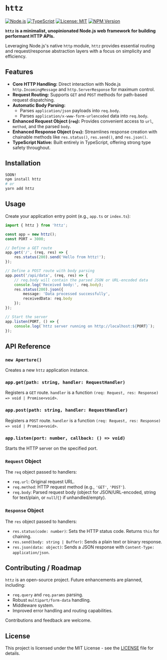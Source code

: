 # `httz`

[![Node.js](https://img.shields.io/badge/Node.js-18%2B-green.svg?logo=node.js)](https://nodejs.org/)
[![TypeScript](https://img.shields.io/badge/TypeScript-Strict-blue.svg?logo=typescript)](https://www.typescriptlang.org/)
[![License: MIT](https://img.shields.io/badge/License-MIT-yellow.svg)](https://opensource.org/licenses/MIT)
[![NPM Version](https://img.shields.io/npm/v/httz.svg)](https://www.npmjs.com/package/httz)

**`httz` is a minimalist, unopinionated Node.js web framework for building performant HTTP APIs.**

Leveraging Node.js's native `http` module, `httz` provides essential routing and request/response abstraction layers with a focus on simplicity and efficiency.

## Features

*   **Core HTTP Handling:** Direct interaction with Node.js `http.IncomingMessage` and `http.ServerResponse` for maximum control.
*   **Request Routing:** Supports `GET` and `POST` methods for path-based request dispatching.
*   **Automatic Body Parsing:**
    *   Parses `application/json` payloads into `req.body`.
    *   Parses `application/x-www-form-urlencoded` data into `req.body`.
*   **Enhanced Request Object (`req`):** Provides convenient access to `url`, `method`, and the parsed `body`.
*   **Enhanced Response Object (`res`):** Streamlines response creation with chainable methods like `res.status()`, `res.send()`, and `res.json()`.
*   **TypeScript Native:** Built entirely in TypeScript, offering strong type safety throughout.

## Installation

```bash
SOON!
npm install httz
# or
yarn add httz
```

## Usage

Create your application entry point (e.g., `app.ts` or `index.ts`):

```typescript
import { httz } from 'httz';

const app = new httz();
const PORT = 3000;

// Define a GET route
app.get('/', (req, res) => {
    res.status(200).send('Hello from httz!');
});

// Define a POST route with body parsing
app.post('/api/data', (req, res) => {
    // req.body will contain the parsed JSON or URL-encoded data
    console.log('Received body:', req.body);
    res.status(200).json({
        message: 'Data processed successfully',
        receivedData: req.body
    });
});

// Start the server
app.listen(PORT, () => {
    console.log(`httz server running on http://localhost:${PORT}`);
});
```

## API Reference

### `new Aperture()`

Creates a new `httz` application instance.

### `app.get(path: string, handler: RequestHandler)`

Registers a `GET` route. `handler` is a function `(req: Request, res: Response) => void | Promise<void>`.

### `app.post(path: string, handler: RequestHandler)`

Registers a `POST` route. `handler` is a function `(req: Request, res: Response) => void | Promise<void>`.

### `app.listen(port: number, callback: () => void)`

Starts the HTTP server on the specified port.

### `Request` Object

The `req` object passed to handlers:
*   `req.url`: Original request URL.
*   `req.method`: HTTP request method (e.g., `'GET'`, `'POST'`).
*   `req.body`: Parsed request body (object for JSON/URL-encoded, string for text/plain, or `null`/`{}` if unhandled/empty).

### `Response` Object

The `res` object passed to handlers:
*   `res.status(code: number)`: Sets the HTTP status code. Returns `this` for chaining.
*   `res.send(body: string | Buffer)`: Sends a plain text or binary response.
*   `res.json(data: object)`: Sends a JSON response with `Content-Type: application/json`.

## Contributing / Roadmap

`httz` is an open-source project. Future enhancements are planned, including:
*   `req.query` and `req.params` parsing.
*   Robust `multipart/form-data` handling.
*   Middleware system.
*   Improved error handling and routing capabilities.

Contributions and feedback are welcome.

## License

This project is licensed under the MIT License - see the [LICENSE](LICENSE) file for details.
